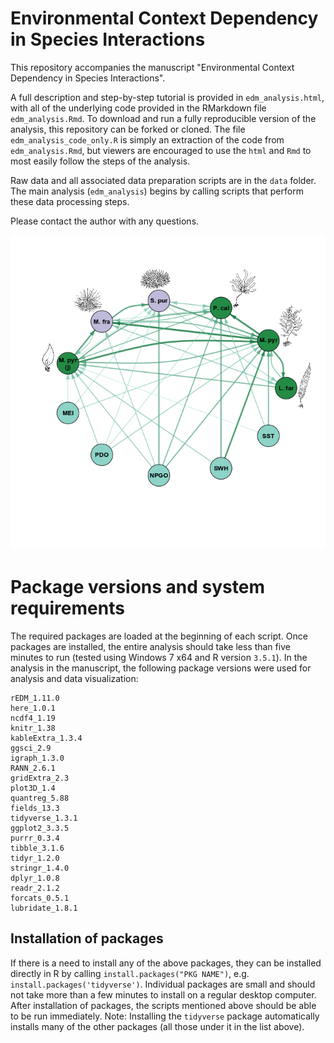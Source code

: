# Environmental Context Dependency in Species Interactions
This repository accompanies the manuscript "Environmental Context Dependency in Species Interactions".

A full description and step-by-step tutorial is provided in `edm_analysis.html`, with all of the underlying code provided in the RMarkdown file `edm_analysis.Rmd`. To download and run a fully reproducible version of the analysis, this repository can be forked or cloned. The file `edm_analysis_code_only.R` is simply an extraction of the code from `edm_analysis.Rmd`, but viewers are encouraged to use the `html` and `Rmd` to most easily follow the steps of the analysis.

Raw data and all associated data preparation scripts are in the `data` folder. The main analysis (`edm_analysis`) begins by calling scripts that perform these data processing steps.

Please contact the author with any questions.

![](ccm_network_w_icons.png)


# Package versions and system requirements

The required packages are loaded at the beginning of each script. Once packages are installed, the entire analysis should take less than five minutes to run (tested using Windows 7 x64 and R version `3.5.1`). In the analysis in the manuscript, the following package versions were used for analysis and data visualization:

```
rEDM_1.11.0
here_1.0.1
ncdf4_1.19
knitr_1.38
kableExtra_1.3.4
ggsci_2.9
igraph_1.3.0
RANN_2.6.1
gridExtra_2.3
plot3D_1.4
quantreg_5.88
fields_13.3
tidyverse_1.3.1
ggplot2_3.3.5
purrr_0.3.4
tibble_3.1.6
tidyr_1.2.0
stringr_1.4.0
dplyr_1.0.8
readr_2.1.2
forcats_0.5.1
lubridate_1.8.1
```

## Installation of packages

If there is a need to install any of the above packages, they can be installed directly in R by calling `install.packages("PKG NAME")`, e.g. `install.packages('tidyverse')`. Individual packages are small and should not take more than a few minutes to install on a regular desktop computer. After installation of packages, the scripts mentioned above should be able to be run immediately.
Note: Installing the `tidyverse` package automatically installs many of the other packages (all those under it in the list above).